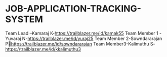 # JOB-APPLICATION-TRACKING-SYSTEM
Team Lead –Kamaraj K-https://trailblazer.me/id/kamak55
Team Member 1 -Yuvaraj N-https://trailblazer.me/id/yuraj25
Team Member 2-Sowndararajan Phttps://trailblazer.me/id/sowndararajan
Team Member3-Kalimuthu S-https://trailblazer.me/id/kkalimuthu3
